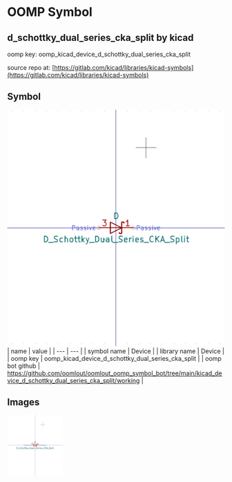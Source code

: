 # OOMP Symbol  
## d_schottky_dual_series_cka_split  by kicad  
  
oomp key: oomp_kicad_device_d_schottky_dual_series_cka_split  
  
source repo at: [https://gitlab.com/kicad/libraries/kicad-symbols](https://gitlab.com/kicad/libraries/kicad-symbols)  
## Symbol  
  
[![working.png](working_600.png)](working.png)  
| name | value | 
| --- | --- | 
| symbol name | Device | 
| library name | Device | 
| oomp key | oomp_kicad_device_d_schottky_dual_series_cka_split | 
| oomp bot github | https://github.com/oomlout/oomlout_oomp_symbol_bot/tree/main/kicad_device_d_schottky_dual_series_cka_split/working | 
## Images  
  
[![working.png](working_140.png)](working.png)  
